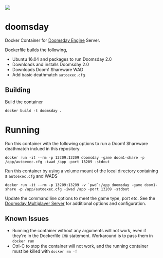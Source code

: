 [![](https://images.microbadger.com/badges/image/ecliptik/doomsday.svg)](http://microbadger.com/images/ecliptik/doomsday "Get your own image badge on microbadger.com")

# doomsday
Docker Container for [Doomsday Engine](http://wiki.dengine.net/w/Multiplayer_server) Server.

Dockerfile builds the following,

- Ubuntu 16.04 and packages to run Doomsday 2.0
- Downloads and installs Doomsday 2.0
- Downloads Doom1 Shareware WAD
- Add basic deathmatch `autoexec.cfg`

## Building

Build the container

```
docker build -t doomsday .
```

# Running
Run this container with the following options to run a Doom1 Shareware deathmatch inclued in this repository

```
docker run -it --rm -p 13209:13209 doomsday -game doom1-share -p /app/autoexec.cfg -iwad /app -port 13209 -stdout
```

Run this container by using a volume mount of the local directory containing a `autoexec.cfg` and WADS

```
docker run -it --rm -p 13209:13209 -v `pwd`:/app doomsday -game doom1-share -p /app/autoexec.cfg -iwad /app -port 13209 -stdout
```

Update the command line options to meet the game type, port etc. See the [Doomsday Multiplayer Server](http://wiki.dengine.net/w/Multiplayer_server) for additional options and configuration.

## Known Issues

- Running the container without any arguments will not work, even if they're in the Dockerfile `CMD` statement. Workaround is to pass them in `docker run`
- Ctrl-C to stop the container will not work, and the running container must be killed with `docker rm -f`

